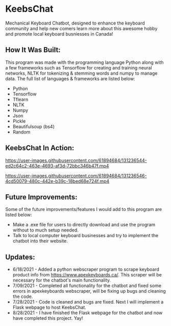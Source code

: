 # KeebsChat
Mechanical Keyboard Chatbot, designed to enhance the keyboard community and help new comers learn more about this awesome hobby and promote local keyboard busniesses in Canada!

## How It Was Built:

This program was made with the programming language Python along with a few frameworks such as Tensorflow for creating and training neural networks, NLTK for tokenizing & stemming words and numpy to manage data. The full list of languages & frameworks are listed below:

* Python
* Tensorflow
* Tflearn
* NLTK
* Numpy
* Json
* Pickle
* Beautifulsoup (bs4)
* Random

## KeebsChat In Action:

https://user-images.githubusercontent.com/61894684/131236544-ed2c64c2-463e-4693-af3d-72bbc346b47f.mp4

https://user-images.githubusercontent.com/61894684/131236546-4cd50079-480c-442e-b39c-18bed68e724f.mp4

## Future Improvements:
Some of the future improvements/features I would add to this program are listed below:
* Make a .exe file for users to directly download and use the program without to much setup needed.
* Talk to local computer keyboard businesses and try to implement the chatbot into their website.

## Updates:
- 6/18/2021 - Added a python webscraper program to scrape keyboard product info from https://www.apexkeyboards.ca/. This scraper will be necessary for the chatbot's main functionality.
- 7/09/2021 - Completed all functionality for the chatbot and fixed some errors in apexkeyboards webscraper, will be fixing up bugs and cleaning the code.
- 7/28/2021 - Code is cleaned and bugs are fixed. Next I will implement a Flask webpage to host KeebsChat.
- 8/28/2021 - I have finished the Flask webpage for the chatbot and now have completed this project. Yay!
